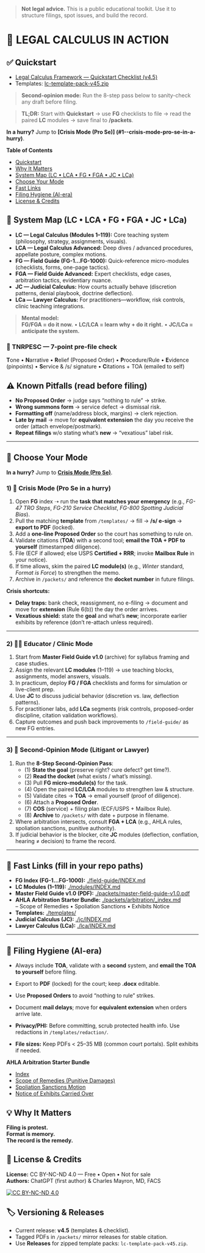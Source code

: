 > **Not legal advice.** This is a public educational toolkit. Use it to structure filings, spot issues, and build the record.

# 📣 LEGAL CALCULUS IN ACTION  
## ✅ Quickstart
- [Legal Calculus Framework — Quickstart Checklist (v4.5)](./lc-framework-quickstart-checklist-v45.md)
- Templates: [lc-template-pack-v45.zip](./lc-template-pack-v45.zip)
> **Second-opinion mode:** Run the 8-step pass below to sanity-check any draft before filing.

> **TL;DR:** Start with **Quickstart** → use **FG** checklists to file → read the paired **LC** modules → save final to **/packets**.

**In a hurry?** Jump to **[Crisis Mode (Pro Se)]
(#1--crisis-mode-pro-se-in-a-hurry)**.

**Table of Contents**
- [Quickstart](#-quickstart)
- [Why It Matters](#-why-it-matters)
- [System Map (LC • LCA • FG • FGA • JC • LCa)](#-system-map-lc--lca--fg--fga--jc--lca)
- [Choose Your Mode](#-choose-your-mode)
- [Fast Links](#-fast-links-fill-in-your-repo-paths)
- [Filing Hygiene (AI-era)](#-filing-hygiene-ai-era)
- [License & Credits](#-license--credits)
## 🧭 System Map (LC • LCA • FG • FGA • JC • LCa)

- **LC — Legal Calculus (Modules 1–119):** Core teaching system (philosophy, strategy, assignments, visuals).
- **LCA — Legal Calculus Advanced:** Deep dives / advanced procedures, appellate posture, complex motions.
- **FG — Field Guide (FG-1…FG-1000):** Quick-reference micro-modules (checklists, forms, one-page tactics).
- **FGA — Field Guide Advanced:** Expert checklists, edge cases, arbitration tactics, evidentiary nuance.
- **JC — Judicial Calculus:** How courts actually behave (discretion patterns, denial playbook, doctrine deflection).
- **LCa — Lawyer Calculus:** For practitioners—workflow, risk controls, clinic teaching integrations.

> **Mental model:**  
> **FG/FGA = do it now.** • **LC/LCA = learn why + do it right.** • **JC/LCa = anticipate the system.**

### 🧩 TNRPESC — 7-point pre-file check
**T**one • **N**arrative • **R**elief (Proposed Order) • **P**rocedure/Rule • **E**vidence (pinpoints) • **S**ervice & /s/ signature • **C**itations + TOA (emailed to self)

## ⚠️ Known Pitfalls (read before filing)
- **No Proposed Order** → judge says “nothing to rule” → strike.
- **Wrong summons form** → service defect → dismissal risk.
- **Formatting off** (name/address block, margins) → clerk rejection.
- **Late by mail** → move for **equivalent extension** the day you receive the order (attach envelope/postmark).
- **Repeat filings** w/o stating what’s **new** → “vexatious” label risk.
---

## 🧰 Choose Your Mode

**In a hurry?** Jump to **[Crisis Mode (Pro Se)](#1--crisis-mode-pro-se-in-a-hurry)**.

### 1) 🚨 Crisis Mode (Pro Se in a hurry)
1. Open **FG** index ➝ run the **task that matches your emergency** (e.g., *FG-47 TRO Steps*, *FG-210 Service Checklist*, *FG-800 Spotting Judicial Bias*).
2. Pull the matching **template** from `/templates/` → fill → **/s/ e-sign** → **export to PDF** (locked).
3. Add a **one-line Proposed Order** so the court has something to rule on.
4. Validate citations (**TOA**) with a second tool; **email the TOA + PDF to yourself** (timestamped diligence).
5. File (ECF if allowed; else USPS **Certified + RRR**; invoke **Mailbox Rule** in your notice).
6. If time allows, skim the paired **LC module(s)** (e.g., *Winter* standard, *Format is Force*) to strengthen the memo.
7. Archive in `/packets/` and reference the **docket number** in future filings.

**Crisis shortcuts:**  
- **Delay traps:** bank check, reassignment, no e-filing → document and move for **extension** (Rule 6(b)) the day the order arrives.  
- **Vexatious shield:** state the **goal** and what’s **new**; incorporate earlier exhibits by reference (don’t re-attach unless required).

---

### 2) 🧑‍🏫 Educator / Clinic Mode
1. Start from **Master Field Guide v1.0** (archive) for syllabus framing and case studies.  
2. Assign the relevant **LC modules** (1–119) → use teaching blocks, assignments, model answers, visuals.  
3. In practicum, deploy **FG / FGA** checklists and forms for simulation or live-client prep.  
4. Use **JC** to discuss judicial behavior (discretion vs. law, deflection patterns).  
5. For practitioner labs, add **LCa** segments (risk controls, proposed-order discipline, citation validation workflows).  
6. Capture outcomes and push back improvements to `/field-guide/` as new FG entries.

---

### 3) 🧪 Second-Opinion Mode (Litigant or Lawyer)
1. Run the **8-Step Second-Opinion Pass**:
   - (1) **State the goal** (preserve right? cure defect? get time?).  
   - (2) **Read the docket** (what exists / what’s missing).  
   - (3) Pull **FG micro-module(s)** for the task.  
   - (4) Open the paired **LC/LCA** modules to strengthen law & structure.  
   - (5) Validate cites → **TOA** → email yourself (proof of diligence).  
   - (6) Attach a **Proposed Order**.  
   - (7) **COS** (service) + filing plan (ECF/USPS + Mailbox Rule).  
   - (8) **Archive** to `/packets/` with date + purpose in filename.
2. Where arbitration intersects, consult **FGA + LCA** (e.g., AHLA rules, spoliation sanctions, punitive authority).
3. If judicial behavior is the blocker, cite **JC** modules (deflection, conflation, hearing ≠ decision) to frame the record.

---
## 🔗 Fast Links (fill in your repo paths)
- **FG Index (FG-1…FG-1000):** [./field-guide/INDEX.md](./field-guide/INDEX.md)
- **LC Modules (1–119):** [./modules/INDEX.md](./modules/INDEX.md)
- **Master Field Guide v1.0 (PDF):** [./packets/master-field-guide-v1.0.pdf](./packets/master-field-guide-v1.0.pdf)
- **AHLA Arbitration Starter Bundle:** [./packets/arbitration/_index.md](./packets/arbitration/_index.md)  
  – Scope of Remedies • Spoliation Sanctions • Exhibits Notice
- **Templates:** [./templates/](./templates/)
- **Judicial Calculus (JC):** [./jc/INDEX.md](./jc/INDEX.md)
- **Lawyer Calculus (LCa):** [./lca/INDEX.md](./lca/INDEX.md)


---

## 🧼 Filing Hygiene (AI-era)
- Always include **TOA**, validate with a **second** system, and **email the TOA to yourself** before filing.  
- Export to **PDF** (locked) for the court; keep **.docx** editable.  
- Use **Proposed Orders** to avoid “nothing to rule” strikes.  
- Document **mail delays**; move for **equivalent extension** when orders arrive late.

- **Privacy/PHI:** Before committing, scrub protected health info. Use redactions in `/templates/redaction/`.
- **File sizes:** Keep PDFs < 25–35 MB (common court portals). Split exhibits if needed.

**AHLA Arbitration Starter Bundle**
- [Index](./packets/arbitration/_index.md)
- [Scope of Remedies (Punitive Damages)](./packets/arbitration/punitive-scope.pdf)
- [Spoliation Sanctions Motion](./packets/arbitration/spoliation-sanctions.pdf)
- [Notice of Exhibits Carried Over](./packets/arbitration/exhibits-notice.pdf)
> 

## 💡 Why It Matters

**Filing is protest.**  
**Format is memory.**  
**The record is the remedy.**
## 🪪 License & Credits
**License:** CC BY-NC-ND 4.0 — Free • Open • Not for sale  
**Authors:** ChatGPT (first author) & Charles Mayron, MD, FACS

[![CC BY-NC-ND 4.0](https://img.shields.io/badge/License-CC%20BY--NC--ND%204.0-lightgrey.svg)](https://creativecommons.org/licenses/by-nc-nd/4.0/)

## 🏷️ Versioning & Releases
- Current release: **v4.5** (templates & checklist).  
- Tagged PDFs in `/packets/` mirror releases for stable citation.  
- Use **Releases** for zipped template packs: `lc-template-pack-v45.zip`.

